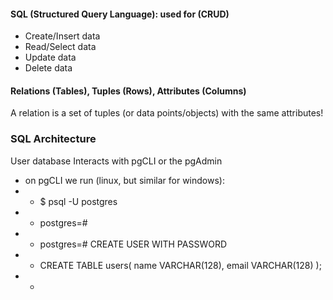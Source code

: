 
#### SQL (Structured Query Language): used for (CRUD)
- Create/Insert data
- Read/Select data
- Update data
- Delete data

#### Relations (Tables), Tuples (Rows), Attributes (Columns)
A relation is a set of tuples (or data points/objects) with the same attributes!

### SQL Architecture
User database Interacts with pgCLI or the pgAdmin 
- on pgCLI we run (linux, but similar for windows): 
- - $ psql -U postgres
- - postgres=#
- - postgres=# CREATE USER <user> WITH PASSWORD <password>
- - CREATE TABLE users(
        name VARCHAR(128),
        email VARCHAR(128)
    );
- - 